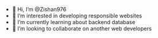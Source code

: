 - 👋 Hi, I’m @Zishan976
- 👀 I’m interested in developing responsible websites
- 🌱 I’m currently learning about backend database
- 💞️ I’m looking to collaborate on another web developers

<!---
Zishan976/Zishan976 is a ✨ special ✨ repository because its `README.md` (this file) appears on your GitHub profile.
You can click the Preview link to take a look at your changes.
--->
